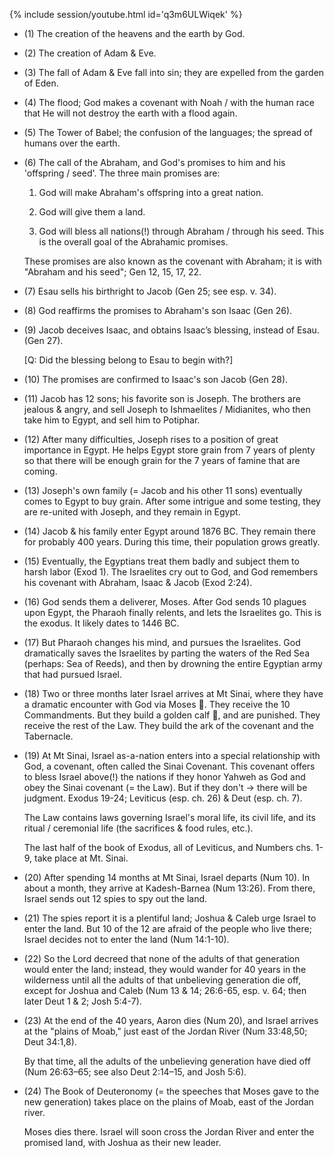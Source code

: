
{% include session/youtube.html id='q3m6ULWiqek' %}

- (1) The creation of the heavens and the earth by God.

- (2) The creation of Adam & Eve.

- (3) The fall of Adam & Eve fall into sin; they are expelled from the garden of Eden.

- (4) The flood; God makes a covenant with Noah / with the human race that He will not destroy the earth with a flood again.

- (5) The Tower of Babel; the confusion of the languages; the spread of humans over the earth.

- (6) The call of the Abraham, and God's promises to him and his 'offspring / seed'. The three main promises are:

   1. God will make Abraham's offspring into a great nation.

   2. God will give them a land.

   3. God will bless all nations(!) through Abraham / through his seed. This is the overall goal of the Abrahamic promises.

   These promises are also known as the covenant with Abraham; it is with "Abraham and his seed"; Gen 12, 15, 17, 22.

- (7) Esau sells his birthright to Jacob (Gen 25; see esp. v. 34).

- (8) God reaffirms the promises to Abraham's son Isaac (Gen 26).

- (9) Jacob deceives Isaac, and obtains Isaac’s blessing, instead of Esau. (Gen 27).

   [Q: Did the blessing belong to Esau to begin with?]

- (10) The promises are confirmed to Isaac's son Jacob (Gen 28).

- (11) Jacob has 12 sons; his favorite son is Joseph. The brothers are jealous & angry, and sell Joseph to Ishmaelites / Midianites, who then take him to Egypt, and sell him to Potiphar.

- (12) After many difficulties, Joseph rises to a position of great importance in Egypt. He helps Egypt store grain from 7 years of plenty so that there will be enough grain for the 7 years of famine that are coming.

- (13) Joseph's own family (= Jacob and his other 11 sons) eventually comes to Egypt to buy grain. After some intrigue and some testing, they are re-united with Joseph, and they remain in Egypt.

- (14) Jacob & his family enter Egypt around 1876 BC. They remain there for probably 400 years. During this time, their population grows greatly.

- (15) Eventually, the Egyptians treat them badly and subject them to harsh labor (Exod 1). The Israelites cry out to God, and God remembers his covenant with Abraham, Isaac & Jacob (Exod 2:24).

- (16) God sends them a deliverer, Moses. After God sends 10 plagues upon Egypt, the Pharaoh finally relents, and lets the Israelites go. This is the exodus. It likely dates to 1446 BC.

- (17) But Pharaoh changes his mind, and pursues the Israelites. God dramatically saves the Israelites by parting the waters of the Red Sea (perhaps: Sea of Reeds), and then by drowning the entire Egyptian army that had pursued Israel.

- (18) Two or three months later Israel arrives at Mt Sinai, where they have a dramatic encounter with God via Moses . They receive the 10 Commandments. But they build a golden calf , and are punished. They receive the rest of the Law. They build the ark of the covenant and the Tabernacle.

- (19) At Mt Sinai, Israel as-a-nation enters into a special relationship with God, a covenant, often called the Sinai Covenant. This covenant offers to bless Israel above(!) the nations if they honor Yahweh as God and obey the Sinai covenant (= the Law). But if they don't → there will be judgment. Exodus 19-24; Leviticus (esp. ch. 26) & Deut (esp. ch. 7).

   The Law contains laws governing Israel's moral life, its civil life, and its ritual / ceremonial life (the sacrifices & food rules, etc.).

   The last half of the book of Exodus, all of Leviticus, and Numbers chs. 1-9, take place at Mt. Sinai.

- (20) After spending 14 months at Mt Sinai, Israel departs (Num 10). In about a month, they arrive at Kadesh-Barnea (Num 13:26). From there, Israel sends out 12 spies to spy out the land.

- (21) The spies report it is a plentiful land; Joshua & Caleb urge Israel to enter the land. But 10 of the 12 are afraid of the people who live there; Israel decides not to enter the land (Num 14:1-10).

- (22) So the Lord decreed that none of the adults of that generation would enter the land; instead, they would wander for 40 years in the wilderness until all the adults of that unbelieving generation die off, except for Joshua and Caleb (Num 13 & 14; 26:6-65, esp. v. 64; then later Deut 1 & 2; Josh 5:4-7).

- (23) At the end of the 40 years, Aaron dies (Num 20), and Israel arrives at the "plains of Moab," just east of the Jordan River (Num 33:48,50; Deut 34:1,8).

   By that time, all the adults of the unbelieving generation have died off (Num 26:63–65; see also Deut 2:14–15, and Josh 5:6).

- (24) The Book of Deuteronomy (= the speeches that Moses gave to the new generation) takes place on the plains of Moab, east of the Jordan river.

   Moses dies there. Israel will soon cross the Jordan River and enter the promised land, with Joshua as their new leader.
